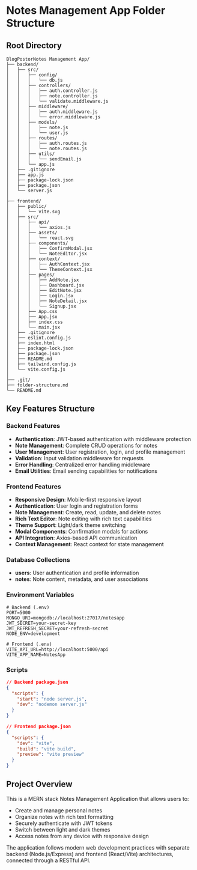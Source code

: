# Notes Management App Folder Structure

## Root Directory
```
BlogPostorNotes Management App/
├── backend/
│   ├── src/
│   │   ├── config/
│   │   │   └── db.js
│   │   ├── controllers/
│   │   │   ├── auth.controller.js
│   │   │   ├── note.controller.js
│   │   │   └── validate.middleware.js
│   │   ├── middleware/
│   │   │   ├── auth.middleware.js
│   │   │   └── error.middleware.js
│   │   ├── models/
│   │   │   ├── note.js
│   │   │   └── user.js
│   │   ├── routes/
│   │   │   ├── auth.routes.js
│   │   │   └── note.routes.js
│   │   ├── utils/
│   │   │   └── sendEmail.js
│   │   └── app.js
│   ├── .gitignore
│   ├── app.js
│   ├── package-lock.json
│   ├── package.json
│   └── server.js
│
├── frontend/
│   ├── public/
│   │   └── vite.svg
│   ├── src/
│   │   ├── api/
│   │   │   └── axios.js
│   │   ├── assets/
│   │   │   └── react.svg
│   │   ├── components/
│   │   │   ├── ConfirmModal.jsx
│   │   │   └── NoteEditor.jsx
│   │   ├── context/
│   │   │   ├── AuthContext.jsx
│   │   │   └── ThemeContext.jsx
│   │   ├── pages/
│   │   │   ├── AddNote.jsx
│   │   │   ├── Dashboard.jsx
│   │   │   ├── EditNote.jsx
│   │   │   ├── Login.jsx
│   │   │   ├── NoteDetail.jsx
│   │   │   └── Signup.jsx
│   │   ├── App.css
│   │   ├── App.jsx
│   │   ├── index.css
│   │   └── main.jsx
│   ├── .gitignore
│   ├── eslint.config.js
│   ├── index.html
│   ├── package-lock.json
│   ├── package.json
│   ├── README.md
│   ├── tailwind.config.js
│   └── vite.config.js
│
├── .git/
├── folder-structure.md
└── README.md
```

## Key Features Structure

### Backend Features
- **Authentication**: JWT-based authentication with middleware protection
- **Note Management**: Complete CRUD operations for notes
- **User Management**: User registration, login, and profile management
- **Validation**: Input validation middleware for requests
- **Error Handling**: Centralized error handling middleware
- **Email Utilities**: Email sending capabilities for notifications

### Frontend Features
- **Responsive Design**: Mobile-first responsive layout
- **Authentication**: User login and registration forms
- **Note Management**: Create, read, update, and delete notes
- **Rich Text Editor**: Note editing with rich text capabilities
- **Theme Support**: Light/dark theme switching
- **Modal Components**: Confirmation modals for actions
- **API Integration**: Axios-based API communication
- **Context Management**: React context for state management

### Database Collections
- **users**: User authentication and profile information
- **notes**: Note content, metadata, and user associations

### Environment Variables
```
# Backend (.env)
PORT=5000
MONGO_URI=mongodb://localhost:27017/notesapp
JWT_SECRET=your-secret-key
JWT_REFRESH_SECRET=your-refresh-secret
NODE_ENV=development

# Frontend (.env)
VITE_API_URL=http://localhost:5000/api
VITE_APP_NAME=NotesApp
```

### Scripts
```json
// Backend package.json
{
  "scripts": {
    "start": "node server.js",
    "dev": "nodemon server.js"
  }
}

// Frontend package.json
{
  "scripts": {
    "dev": "vite",
    "build": "vite build",
    "preview": "vite preview"
  }
}
```

## Project Overview

This is a MERN stack Notes Management Application that allows users to:
- Create and manage personal notes
- Organize notes with rich text formatting
- Securely authenticate with JWT tokens
- Switch between light and dark themes
- Access notes from any device with responsive design

The application follows modern web development practices with separate backend (Node.js/Express) and frontend (React/Vite) architectures, connected through a RESTful API.
